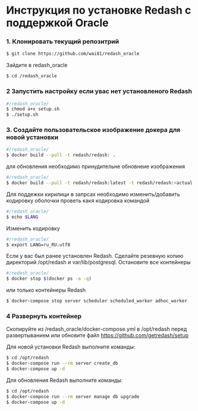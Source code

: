 # Инструкция по установке Redash c поддержкой Oracle
### 1. Клонировать текущий репозитрий
```bash
$ git clone https://github.com/wai81/redash_oracle
```
Зайдите в redash_oracle
```bash
$ cd /redash_oracle
```
### 2 Запустить настройку если увас нет установленого Redash
```bash
#/redash_oracle/
$ chmod a+x setup.sh
$ ./setup.sh
```
### 3. Создайте пользовательское изображение докера для новой установки
```bash
#/redash_oracle/
$ docker build --pull -t redash/redash: .
```
для обновления необходимо принудительне обновнеие изображения
```bash
#/redash_oracle/
$ docker build --pull -t redash/redash:latest -t redash/redash:<actual redash version> .
```
Для поддежки кирилици в запрсах необходимо изменить/добавить кодировку оболочки
проветь какя кодировка командой
```bash
#/redash_oracle/
$ echo $LANG
```
Изменить кодировку
```bash
#/redash_oracle/
$ export LANG=ru_RU.utf8
```
Если у вас был ранее установлен Redash. Сделайте резевную копию директорий /opt/redash и var/lib/postgresql.
Остановите все контейнеры
```bash
#/redash_oracle/
$ docker stop $(docker ps -a -q)
```
или только контейнеры Redash
```bash
$ docker-compose stop server scheduler scheduled_worker adhoc_worker
```
### 4 Развернуть контейнер
Скопируйте из /redash_oracle/docker-compose.yml в /opt/redash перед развертыванием или обновите файл https://github.com/getredash/setup

Для новой установки Redash выполните команды:
```bash
$ cd /opt/redash
$ docker-compose run --rm server create_db
$ docker-compose up -d
```
Для обновления Redash выполните команды:
```bash
$ cd /opt/redash
$ docker-compose run --rm server manage db upgrade
$ docker-compose up -d
```
